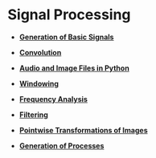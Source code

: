 # Signal Processing

<!-- This is a quickreference for the subjects: Signals and systems, and IPA.
Outline of the main tools and provide some use cases.
For more information refer to the library … link to scipy.signal -->

-   [**Generation of Basic Signals**](./signals.html)

-   [**Convolution**](./convolution.html)

-   [**Audio and Image Files in Python**](./audio-image.html)

-   [**Windowing**](./windows.html)

-   [**Frequency Analysis**](./fourier.html)

-   [**Filtering**](./filtering.html)

-   [**Pointwise Transformations of Images**](./pointwise-transformations.html)

-   [**Generation of Processes**](./processes.html)

<Autors autors="adell"/>
